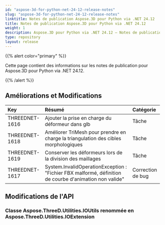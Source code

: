 ```yaml
---
id: "aspose-3d-for-python-net-24-12-release-notes"
slug: "aspose-3d-for-python-net-24-12-release-notes"
linktitle: Notes de publication Aspose.3D pour Python via .NET 24.12
title: Notes de publication Aspose.3D pour Python via .NET 24.12
weight: 1
description: Aspose.3D pour Python via .NET 24.12 – Notes de publication – les dernières mises à jour et corrections.
type: repository
layout: release
---
```


{{% alert color="primary" %}}

Cette page contient des informations sur les notes de publication pour Aspose.3D pour Python via .NET 24.12.

{{% /alert %}}
## **Améliorations et Modifications**

|**Key**|**Résumé**|**Catégorie**|
| :- | :- | :- |
| THREEDNET-1616 | Ajouter la prise en charge du déformeur dans glb | Tâche |
| THREEDNET-1618 | Améliorer TriMesh pour prendre en charge la triangulation des cibles morphologiques | Tâche |
| THREEDNET-1619 | Conserver les déformeurs lors de la division des maillages | Tâche |
| THREEDNET-1617 | System.InvalidOperationException : "Fichier FBX malformé, définition de courbe d'animation non valide" | Correction de bug |

## Modifications de l'API ##


### Classe **Aspose.ThreeD.Utilities.IOUtils** renommée en **Aspose.ThreeD.Utilities.IOExtension**
